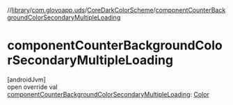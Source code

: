 //[library](../../../index.md)/[com.glovoapp.uds](../index.md)/[CoreDarkColorScheme](index.md)/[componentCounterBackgroundColorSecondaryMultipleLoading](component-counter-background-color-secondary-multiple-loading.md)

# componentCounterBackgroundColorSecondaryMultipleLoading

[androidJvm]\
open override val [componentCounterBackgroundColorSecondaryMultipleLoading](component-counter-background-color-secondary-multiple-loading.md): [Color](https://developer.android.com/reference/kotlin/androidx/compose/ui/graphics/Color.html)
